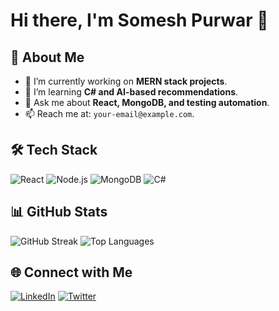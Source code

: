 # Hi there, I'm Somesh Purwar 👋

## 🚀 About Me
- 🔭 I’m currently working on **MERN stack projects**.
- 🌱 I’m learning **C# and AI-based recommendations**.
- 💬 Ask me about **React, MongoDB, and testing automation**.
- 📫 Reach me at: `your-email@example.com`.

## 🛠 Tech Stack
![React](https://img.shields.io/badge/React-20232A?style=for-the-badge&logo=react&logoColor=61DAFB)
![Node.js](https://img.shields.io/badge/Node.js-43853D?style=for-the-badge&logo=node.js&logoColor=white)
![MongoDB](https://img.shields.io/badge/MongoDB-4EA94B?style=for-the-badge&logo=mongodb&logoColor=white)
![C#](https://img.shields.io/badge/C%23-239120?style=for-the-badge&logo=c-sharp&logoColor=white)

## 📊 GitHub Stats
![GitHub Streak](https://github-readme-streak-stats.herokuapp.com/?user=YourUsername&theme=dark)
![Top Languages](https://github-readme-stats.vercel.app/api/top-langs/?username=YourUsername&layout=compact&theme=dark)

## 🌐 Connect with Me
[![LinkedIn](https://img.shields.io/badge/LinkedIn-blue?style=for-the-badge&logo=linkedin)](https://linkedin.com/in/yourprofile)
[![Twitter](https://img.shields.io/badge/Twitter-blue?style=for-the-badge&logo=twitter)](https://twitter.com/yourhandle)

